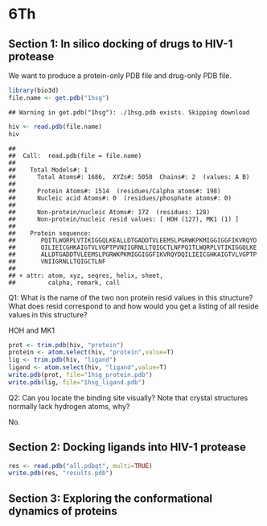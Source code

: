 6Th
================

Section 1: In silico docking of drugs to HIV-1 protease
-------------------------------------------------------

We want to produce a protein-only PDB file and drug-only PDB file.

``` r
library(bio3d)
file.name <- get.pdb("1hsg")
```

    ## Warning in get.pdb("1hsg"): ./1hsg.pdb exists. Skipping download

``` r
hiv <- read.pdb(file.name)
hiv
```

    ## 
    ##  Call:  read.pdb(file = file.name)
    ## 
    ##    Total Models#: 1
    ##      Total Atoms#: 1686,  XYZs#: 5058  Chains#: 2  (values: A B)
    ## 
    ##      Protein Atoms#: 1514  (residues/Calpha atoms#: 198)
    ##      Nucleic acid Atoms#: 0  (residues/phosphate atoms#: 0)
    ## 
    ##      Non-protein/nucleic Atoms#: 172  (residues: 128)
    ##      Non-protein/nucleic resid values: [ HOH (127), MK1 (1) ]
    ## 
    ##    Protein sequence:
    ##       PQITLWQRPLVTIKIGGQLKEALLDTGADDTVLEEMSLPGRWKPKMIGGIGGFIKVRQYD
    ##       QILIEICGHKAIGTVLVGPTPVNIIGRNLLTQIGCTLNFPQITLWQRPLVTIKIGGQLKE
    ##       ALLDTGADDTVLEEMSLPGRWKPKMIGGIGGFIKVRQYDQILIEICGHKAIGTVLVGPTP
    ##       VNIIGRNLLTQIGCTLNF
    ## 
    ## + attr: atom, xyz, seqres, helix, sheet,
    ##         calpha, remark, call

Q1: What is the name of the two non protein resid values in this structure? What does resid correspond to and how would you get a listing of all reside values in this structure?

HOH and MK1

``` r
prot <- trim.pdb(hiv, "protein")
protein <- atom.select(hiv, "protein",value=T)
lig <- trim.pdb(hiv, "ligand")
ligand <- atom.select(hiv, "ligand",value=T)
write.pdb(prot, file="1hsg_protein.pdb")
write.pdb(lig, file="1hsg_ligand.pdb")
```

Q2: Can you locate the binding site visually? Note that crystal structures normally lack hydrogen atoms, why?

No.

Section 2: Docking ligands into HIV-1 protease
----------------------------------------------

``` r
res <- read.pdb("all.pdbqt", multi=TRUE)
write.pdb(res, "results.pdb")
```

Section 3: Exploring the conformational dynamics of proteins
------------------------------------------------------------
